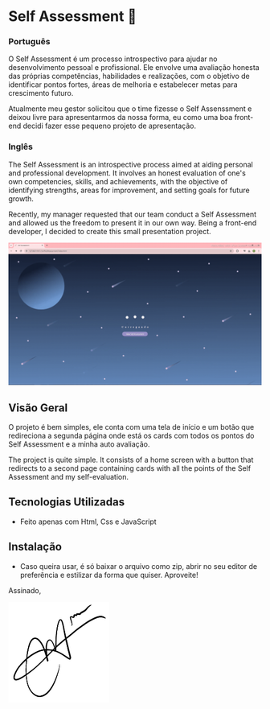 #  Self Assessment 📃

###  Português
O Self Assessment é um processo introspectivo para ajudar no desenvolvimento pessoal e profissional. Ele envolve uma avaliação honesta das próprias competências, habilidades e realizações, com o objetivo de identificar pontos fortes, áreas de melhoria e estabelecer metas para crescimento futuro.

Atualmente meu gestor solicitou que o time fizesse o Self Assenssment e deixou livre para apresentarmos da nossa forma, eu como uma boa front-end decidi fazer esse pequeno projeto de apresentação.

### Inglês
The Self Assessment is an introspective process aimed at aiding personal and professional development. It involves an honest evaluation of one's own competencies, skills, and achievements, with the objective of identifying strengths, areas for improvement, and setting goals for future growth.

Recently, my manager requested that our team conduct a Self Assessment and allowed us the freedom to present it in our own way. Being a front-end developer, I decided to create this small presentation project.

![Demo](https://github.com/mariaeduarda2212/Self-Assessment/blob/main/Self%20Assessment/download.gif)

## Visão Geral

O projeto é bem simples, ele conta com uma tela de início e um botão que redireciona a segunda página onde está os cards com todos os pontos do Self Assessment e a minha auto avaliação.

The project is quite simple. It consists of a home screen with a button that redirects to a second page containing cards with all the points of the Self Assessment and my self-evaluation.

## Tecnologias Utilizadas

- Feito apenas com Html, Css e JavaScript

## Instalação

- Caso queira usar, é só baixar o arquivo como zip, abrir no seu editor de preferência e estilizar da forma que quiser. Aproveite!


Assinado,

<img src="Self Assessment/IMG_0092.png" width="200" height="200"/>
